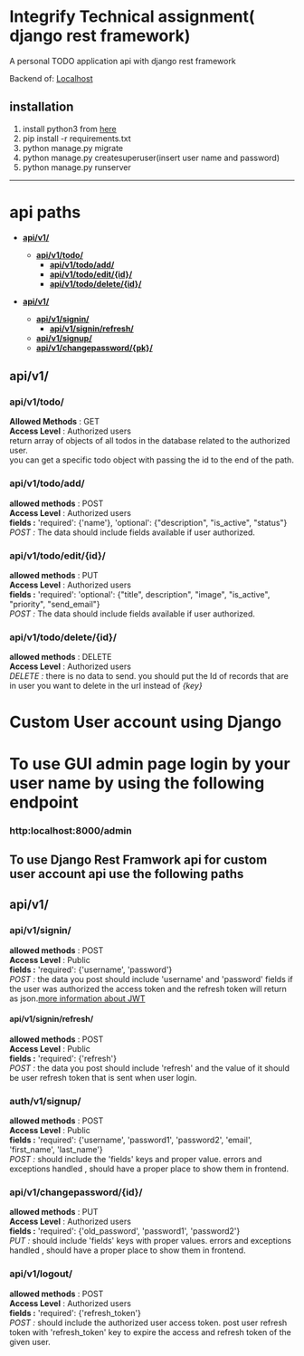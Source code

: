 # Integrify Technical assignment( django rest framework)
A personal TODO application  api with django rest framework

Backend of: [Localhost](https://127.0.0.1:8000/)

## installation
1. install python3 from <a href="https://www.python.or
g/" target="_blank">here</a> 
1. pip install -r requirements.txt
1. python manage.py migrate
1. python manage.py createsuperuser(insert user name and password)
1. python manage.py runserver
---
# api paths
* [**api/v1/**](#apiv1)
	* [**api/v1/todo/**](#apiv1todo)
		* [**api/v1/todo/add/**](#apiv1todoadd) 
		* [**api/v1/todo/edit/{id}/**](#apiv1editpk)
		* [**api/v1/todo/delete/{id}/**](#apiv1deletepk) 


* [**api/v1/**](#authv1)
	* [**api/v1/signin/**](#authv1login)
		* [**api/v1/signin/refresh/**](#authv1loginrefresh)
	* [**api/v1/signup/**](#authv1register)
	* [**api/v1/changepassword/{pk}/**](#authv1change_passwordpk)



## api/v1/
### api/v1/todo/
**Allowed Methods** : GET
<br>**Access Level** : Authorized users
<br>return array of objects of all todos in the database related to the authorized user.
<br>you can get a specific todo object with passing the id to the end of the path.

### api/v1/todo/add/
**allowed methods** : POST
<br>**Access Level** : Authorized users
<br>**fields :** 'required': {'name'}, 'optional': {"description", "is_active", "status"}
<br>*POST :* The data should include fields available if user authorized.

### api/v1/todo/edit/{id}/
**allowed methods** : PUT
<br>**Access Level** : Authorized users
<br>**fields :** 'required': 'optional': {"title", description", "image", "is_active", "priority", "send_email"}
<br>*POST :* The data should include fields available if user authorized.

### api/v1/todo/delete/{id}/
**allowed methods** : DELETE
<br>**Access Level** : Authorized users
<br>*DELETE :* there is no data to send. you should put the Id of records that are in user you want to delete in the url instead of *{key}*

# Custom User account using Django
# To use GUI admin page login by your user name by using the following endpoint
### http:localhost:8000/admin
## To use Django Rest Framwork api for custom user account api use the following paths
## api/v1/
### api/v1/signin/
**allowed methods** : POST
<br>**Access Level** : Public
<br>**fields :** 'required': {'username', 'password'}
<br>*POST :* the data you post should include 'username' and 'password' fields if the user was authorized the access token and the refresh token will return as json.[more information about JWT](https://django-rest-framework-simplejwt.readthedocs.io/en/latest/getting_started.html#usage)

#### api/v1/signin/refresh/
**allowed methods** : POST
<br>**Access Level** : Public
<br>**fields :** 'required': {'refresh'}
<br>*POST :* the data you post should include 'refresh' and the value of it should be user refresh token that is sent when user login.

### auth/v1/signup/
**allowed methods** : POST
<br>**Access Level** : Public
<br>**fields :** 'required': {'username', 'password1', 'password2', 'email', 'first_name', 'last_name'}
<br>*POST :* should include the 'fields' keys and proper value. errors and exceptions handled , should have a proper place to show them in frontend.

### api/v1/changepassword/{id}/
**allowed methods** : PUT
<br>**Access Level** : Authorized users
<br>**fields :** 'required': {'old_password', 'password1', 'password2'}
<br>*PUT :* should include 'fields' keys with proper values. errors and exceptions handled , should have a proper place to show them in frontend.



### api/v1/logout/
**allowed methods** : POST
<br>**Access Level** : Authorized users
<br>**fields :** 'required': {'refresh_token'}
<br>*POST :* should include the authorized user access token. post user refresh token with 'refresh_token' key to expire the access and refresh token of the given user.
